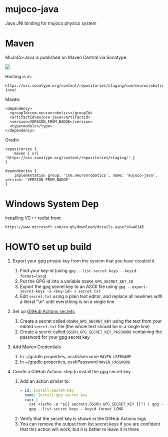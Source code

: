 # mujoco-java
Java JNI binding for mujoco physics system

# Maven

MuJoCo-Java is published on Maven Central via Sonatype. 

![](https://img.shields.io/nexus/r/https/oss.sonatype.org/com.neuronrobotics/mujoco-java.svg?style=flat)

Hosting is in:

```
https://oss.sonatype.org/content/repositories/staging/com/neuronrobotics/mujoco-java/
```

Maven:

```
<dependency>
  <groupId>com.neuronrobotics</groupId>
  <artifactId>mujoco-java</artifactId>
  <version>VERSION_FROM_BADGE</version>
  <type>module</type>
</dependency>
```
Gradle

```
repositories {
	maven { url 'https://oss.sonatype.org/content/repositories/staging/' }
}

dependencies {
	implementation group: 'com.neuronrobotics', name: 'mujoco-java', version: 'VERSION_FROM_BADGE'
}
```

# Windows System Dep

installing VC++ redist from:

``` 
https://www.microsoft.com/en-gb/download/details.aspx?id=48145
```

# HOWTO set up build

1. Export your gpg private key from the system that you have created it.
    1. Find your key-id (using `gpg --list-secret-keys --keyid-format=long`)
    2. Put the GPG id into a variable `OSSRH_GPG_SECRET_KEY_ID` 
    3. Export the gpg secret key to an ASCII file using `gpg --export-secret-keys -a <key-id> > secret.txt`
    4. Edit `secret.txt` using a plain text editor, and replace all newlines with a literal "\n" until everything is on a single line
2. Set up [GitHub Actions secrets](https://github.com/organizations/CommonWealthRobotics/settings/secrets/actions)
    1. Create a secret called `OSSRH_GPG_SECRET_KEY` using the text from your edited `secret.txt` file (the whole text should be in a single line)
    2. Create a secret called `OSSRH_GPG_SECRET_KEY_PASSWORD` containing the password for your gpg secret key
3. Add Maven Credentials
   1. In ~/gradle.properties, osshUsername `MAVEN_USERNAME`
   2. In ~/gradle.properties, osshPassword `MAVEN_PASSWORD`
	
5. Create a GitHub Actions step to install the gpg secret key
    1. Add an action similar to:
        ```yaml
        - id: install-secret-key
          name: Install gpg secret key
          run: |
            cat <(echo -e "${{ secrets.OSSRH_GPG_SECRET_KEY }}") | gpg --batch --import
            gpg --list-secret-keys --keyid-format LONG
        ```
    2. Verify that the secret key is shown in the GitHub Actions logs
    3. You can remove the output from list secret keys if you are confident that this action will work, but it is better to leave it in there

